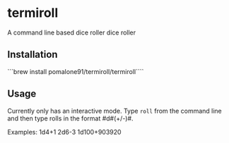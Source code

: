 # termiroll
A command line based dice roller dice roller

## Installation
```brew install pomalone91/termiroll/termiroll````

## Usage
Currently only has an interactive mode. Type ```roll``` from the command line and then type rolls in the format #d#(+/-)#.

Examples:
1d4+1
2d6-3
1d100+903920
